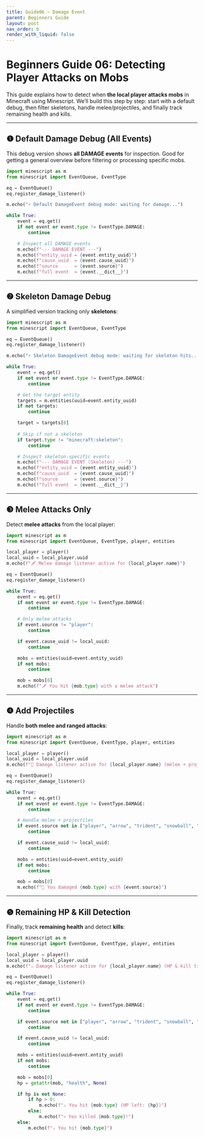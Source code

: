 ```yaml
---
title: Guide06 – Damage Event
parent: Beginners Guide
layout: post
nav_order: 6
render_with_liquid: false
---
```


# Beginners Guide 06: Detecting Player Attacks on Mobs

This guide explains how to detect when **the local player attacks mobs** in Minecraft using Minescript.
We’ll build this step by step: start with a default debug, then filter skeletons, handle melee/projectiles, and finally track remaining health and kills.

---

## ❶ Default Damage Debug (All Events)

This debug version shows **all DAMAGE events** for inspection.
Good for getting a general overview before filtering or processing specific mobs.

```python
import minescript as m
from minescript import EventQueue, EventType

eq = EventQueue()
eq.register_damage_listener()

m.echo("⚡ Default DamageEvent debug mode: waiting for damage...")

while True:
    event = eq.get()
    if not event or event.type != EventType.DAMAGE:
        continue

    # Inspect all DAMAGE events
    m.echo(f"--- DAMAGE EVENT ---")
    m.echo(f"entity_uuid = {event.entity_uuid}")
    m.echo(f"cause_uuid  = {event.cause_uuid}")
    m.echo(f"source      = {event.source}")
    m.echo(f"full event  = {event.__dict__}")
```

---

## ❷ Skeleton Damage Debug

A simplified version tracking only **skeletons**:

```python
import minescript as m
from minescript import EventQueue, EventType

eq = EventQueue()
eq.register_damage_listener()

m.echo("⚡ Skeleton DamageEvent debug mode: waiting for skeleton hits...")

while True:
    event = eq.get()
    if not event or event.type != EventType.DAMAGE:
        continue

    # Get the target entity
    targets = m.entities(uuid=event.entity_uuid)
    if not targets:
        continue

    target = targets[0]
    
    # Skip if not a skeleton
    if target.type != "minecraft:skeleton":
        continue

    # Inspect skeleton-specific events
    m.echo(f"--- DAMAGE EVENT (Skeleton) ---")
    m.echo(f"entity_uuid = {event.entity_uuid}")
    m.echo(f"cause_uuid  = {event.cause_uuid}")
    m.echo(f"source      = {event.source}")
    m.echo(f"full event  = {event.__dict__}")
```

---

## ❸ Melee Attacks Only

Detect **melee attacks** from the local player:

```python
import minescript as m
from minescript import EventQueue, EventType, player, entities

local_player = player()
local_uuid = local_player.uuid
m.echo(f"🗡 Melee damage listener active for {local_player.name}")

eq = EventQueue()
eq.register_damage_listener()

while True:
    event = eq.get()
    if not event or event.type != EventType.DAMAGE:
        continue

    # Only melee attacks
    if event.source != "player":
        continue

    if event.cause_uuid != local_uuid:
        continue

    mobs = entities(uuid=event.entity_uuid)
    if not mobs:
        continue

    mob = mobs[0]
    m.echo(f"🗡 You hit {mob.type} with a melee attack")
```

---

## ❹ Add Projectiles

Handle **both melee and ranged attacks**:

```python
import minescript as m
from minescript import EventQueue, EventType, player, entities

local_player = player()
local_uuid = local_player.uuid
m.echo(f"🏹 Damage listener active for {local_player.name} (melee + projectiles)")

eq = EventQueue()
eq.register_damage_listener()

while True:
    event = eq.get()
    if not event or event.type != EventType.DAMAGE:
        continue

    # Handle melee + projectiles
    if event.source not in ["player", "arrow", "trident", "snowball", "fireball"]:
        continue

    if event.cause_uuid != local_uuid:
        continue

    mobs = entities(uuid=event.entity_uuid)
    if not mobs:
        continue

    mob = mobs[0]
    m.echo(f"🎯 You damaged {mob.type} with {event.source}")
```

---

## ❺ Remaining HP & Kill Detection

Finally, track **remaining health** and detect **kills**:

```python
import minescript as m
from minescript import EventQueue, EventType, player, entities

local_player = player()
local_uuid = local_player.uuid
m.echo(f"⚔️ Damage listener active for {local_player.name} (HP & kill tracking)")

eq = EventQueue()
eq.register_damage_listener()

while True:
    event = eq.get()
    if not event or event.type != EventType.DAMAGE:
        continue

    if event.source not in ["player", "arrow", "trident", "snowball", "fireball"]:
        continue

    if event.cause_uuid != local_uuid:
        continue

    mobs = entities(uuid=event.entity_uuid)
    if not mobs:
        continue

    mob = mobs[0]
    hp = getattr(mob, "health", None)

    if hp is not None:
        if hp > 0:
            m.echo(f"⚔️ You hit {mob.type} (HP left: {hp})")
        else:
            m.echo(f"💀 You killed {mob.type}!")
    else:
        m.echo(f"⚔️ You hit {mob.type}")
```